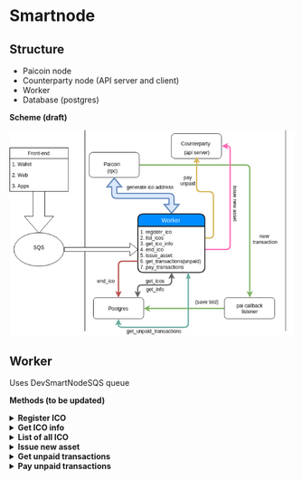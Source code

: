 # Smartnode

## Structure

* Paicoin node
* Counterparty node (API server and client)
* Worker
* Database (postgres)


**Scheme (draft)**

![alt text](images/smartnode-structure-v.0.0.1.png)

## Worker

Uses DevSmartNodeSQS queue

**Methods (to be updated)**

<details>
<summary><strong>Register ICO</strong></summary>
<br>
<p>Saves primary ICO inforamtion</p>
<p><strong>Example SQS message</strong></p>
<pre>
{
    "redisData": {
      "redisChannel": "id"
    },
    "input": {
      "method": "register_ico",
      "params": {
        "ico_name": "My coolest ICO",
        "start_date": "start_date",
        "end_date": "end_date",
        "asset": "BTC",
        "quantity": 10000000,
        "description": "description of new asset"
      }
    }
}
</pre>
<p><strong>Output</strong></p>
<pre>
{
  "SmartWorker": {
    "status": {
      "status": "SUCCESS",
      "progress": 100,
      "message": "Finished worker"
    },
    "output": {
      "response": "unique_ico_address"
    },
    "worker_data": {
      "workerIpAddress": "172.31.27.70",
      "workerEnvironment": "Environment"
    }
  }
}
</pre>
</details>

<details>
<summary><strong>Get ICO info</strong></summary>
<br>
<p>Get information about ICO</p>
<p><strong>Example SQS message</strong></p>
<pre>
{
    "redisData": {
      "redisChannel": "id"
    },
    "input": {
      "method": "get_ico_info",
      "params": {
        "source": "pai_address_associated_with_ico"
      }
    }
}
</pre>
<p><strong>Output</strong></p>
<pre>
{
  "SmartWorker": {
    "status": {
      "status": "SUCCESS",
      "progress": 100,
      "message": "Finished worker"
    },
    "output": {
      "response": "ico_info"
    },
    "worker_data": {
      "workerIpAddress": "172.31.27.70",
      "workerEnvironment": "Environment"
    }
  }
}
</pre>
</details>

<details>
<summary><strong>List of all ICO</strong></summary>
<br>
<p>Get information about all ICO</p>
<p><strong>Example SQS message</strong></p>
<pre>
{
    "redisData": {
      "redisChannel": "id"
    },
    "input": {
      "method": "list_ico",
      "params": {
        (?)
      }
    }
}
</pre>
<p><strong>Output</strong></p>
<pre>
{
  "SmartWorker": {
    "status": {
      "status": "SUCCESS",
      "progress": 100,
      "message": "Finished worker"
    },
    "output": {
      "response": ["ico_list"]
    },
    "worker_data": {
      "workerIpAddress": "172.31.27.70",
      "workerEnvironment": "Environment"
    }
  }
}
</pre>
</details>

<details>
<summary><strong>Issue new asset</strong></summary>
<br>
<p>Create new asset</p>
<p><strong>Example SQS message</strong></p>
<pre>
{
    "redisData": {
      "redisChannel": "id"
    },
    "input": {
      "method": "issuance",
      "params": {
        "source": "address",
        "quantity": 10000000,
        "asset": "BTC",
        "divisible": "True",
        "description": "description of new asset",
        "fee": 10000
      }
    }
}
</pre>
<p><strong>Output</strong></p>
<pre>
{
  "SmartWorker": {
    "status": {
      "status": "SUCCESS",
      "progress": 100,
      "message": "Finished worker"
    },
    "output": {
      "response": "unigned_tx_hex"
    },
    "worker_data": {
      "workerIpAddress": "172.31.27.70",
      "workerEnvironment": "Environment"
    }
  }
}
</pre>
</details>

<details>
<summary><strong>Get unpaid transactions</strong></summary>
<br>
<p>Returns list of all unpaid transactions</p>
<p><strong>Example SQS message</strong></p>
<pre>
{
    "redisData": {
      "redisChannel": "id"
    },
    "input": {
      "method": "get_unpaid_transactions",
      "params": {
        "ico": "ico_name",
        "params": [params]
      }
    }
}
</pre>
<p><strong>Output</strong></p>
<pre>
{
  "SmartWorker": {
    "status": {
      "status": "SUCCESS",
      "progress": 100,
      "message": "Finished worker"
    },
    "output": {
      "response": ["transactions_list"]
    },
    "worker_data": {
      "workerIpAddress": "172.31.27.70",
      "workerEnvironment": "Environment"
    }
  }
}
</pre>
</details>

<details>
<summary><strong>Pay unpaid transactions</strong></summary>
<br>
<p>Send required amount of asset to contributor</p>
<p><strong>Example SQS message</strong></p>
<pre>
{
    "redisData": {
      "redisChannel": "id"
    },
    "input": {
      "method": "pay_unpaid_transactions",
      "params": {
        [transactions_list]
      }
    }
}
</pre>
<p><strong>Output</strong></p>
<pre>
{
  "SmartWorker": {
    "status": {
      "status": "SUCCESS",
      "progress": 100,
      "message": "Finished worker"
    },
    "output": {
      "response": ["txid_list"]
    },
    "worker_data": {
      "workerIpAddress": "172.31.27.70",
      "workerEnvironment": "Environment"
    }
  }
}
</pre>
</details>
